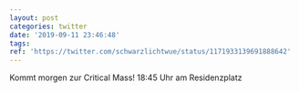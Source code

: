 ```yaml
---
layout: post
categories: twitter
date: '2019-09-11 23:46:48'
tags: 
ref: 'https://twitter.com/schwarzlichtwue/status/1171933139691888642'
---
```

Kommt morgen zur Critical Mass! 18:45 Uhr am Residenzplatz